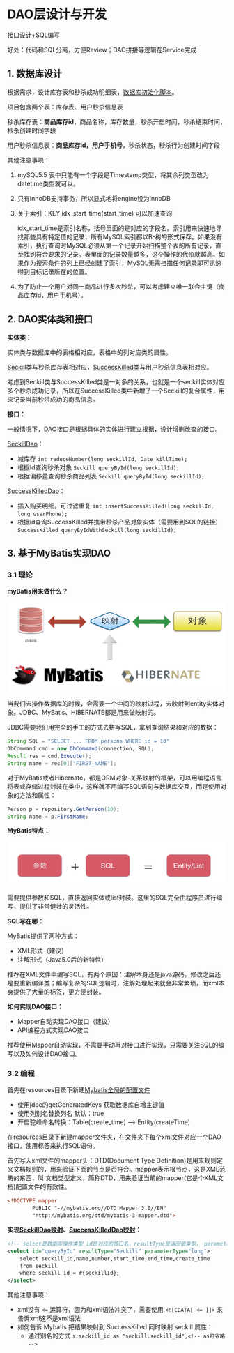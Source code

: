 # DAO层设计与开发

接口设计+SQL编写

好处：代码和SQL分离，方便Review；DAO拼接等逻辑在Service完成

## 1. 数据库设计

根据需求，设计库存表和秒杀成功明细表，[数据库初始化脚本](../src/main/SQL/schema.SQL)。

项目包含两个表：库存表、用户秒杀信息表

秒杀库存表：**商品库存id**，商品名称，库存数量，秒杀开启时间，秒杀结束时间，秒杀创建时间字段

用户秒杀信息表：**商品库存id，用户手机号**，秒杀状态，秒杀行为创建时间字段



其他注意事项：

1. mySQL5.5 表中只能有一个字段是Timestamp类型，将其余列类型改为datetime类型就可以。

2. 只有InnoDB支持事务，所以显式地将engine设为InnoDB

3. 关于索引：KEY idx_start_time(start_time) 可以加速查询

   idx_start_time是索引名称，括号里面的是对应的字段名。索引用来快速地寻找那些具有特定值的记录，所有MySQL索引都以B-树的形式保存。如果没有索引，执行查询时MySQL必须从第一个记录开始扫描整个表的所有记录，直至找到符合要求的记录。表里面的记录数量越多，这个操作的代价就越高。如果作为搜索条件的列上已经创建了索引，MySQL无需扫描任何记录即可迅速得到目标记录所在的位置。

4. 为了防止一个用户对同一商品进行多次秒杀，可以考虑建立唯一联合主键（商品库存id，用户手机号）。



## 2. DAO实体类和接口

**实体类：**

实体类与数据库中的表格相对应，表格中的列对应类的属性。

[Seckill类](../src/main/java/org/seckill/entity/Seckill.java)与秒杀库存表相对应，[SuccessKilled类](../src/main/java/org/seckill/entity/SuccessKilled.java)与用户秒杀信息表相对应。

考虑到Seckill类与SuccessKilled类是一对多的关系，也就是一个seckill实体对应多个秒杀成功记录，所以在SuccessKilled类中新增了一个Seckill的复合属性，用来记录当前秒杀成功的商品信息。

**接口：**

一般情况下，DAO接口是根据具体的实体进行建立根据，设计增删改查的接口。

[SeckillDao](../src/main/java/org/seckill/dao/SeckillDao.java)：

* 减库存  `int reduceNumber(long seckillId, Date killTime);`
* 根据Id查询秒杀对象  `Seckill queryById(long seckillId);`
* 根据偏移量查询秒杀商品列表  `Seckill queryById(long seckillId);`

[SuccessKilledDao](../src/main/java/org/seckill/dao/SuccessKilledDao.java)：

* 插入购买明细，可过滤重复  `int insertSuccessKilled(long seckillId, long userPhone);`
* 根据id查询SuccessKilled并携带秒杀产品对象实体（需要用到SQL的链接）  `SuccessKilled queryByIdWithSeckill(long seckillId);` 




## 3. 基于MyBatis实现DAO

### 3.1 理论

**myBatis用来做什么？**

![mybatisfunction](./figure/mybatisfunction.png)

当我们去操作数据库的时候，会需要一个中间的映射过程，去映射到entity实体对象。JDBC、MyBatis、HIBERNATE都是用来做映射的。

JDBC需要我们用完全的手工的方式去拼写SQL，拿到查询结果和对应的数据：

```java
String SQL = "SELECT ... FROM persons WHERE id = 10"
DbCommand cmd = new DbCommand(connection, SQL);
Result res = cmd.Execute();
String name = res[0]["FIRST_NAME"];
```

对于MyBatis或者Hibernate，都是ORM对象-关系映射的框架，可以用编程语言将表或存储过程封装在类中，这样就不用编写SQL语句与数据库交互，而是使用对象的方法和属性：

```java
Person p = repository.GetPerson(10);
String name = p.FirstName;
```

**MyBatis特点：**

![mybatisfeature](./figure/mybatisfeature.png)

需要提供参数和SQL，直接返回实体或list封装。这里的SQL完全由程序员进行编写，提供了非常健壮的灵活性。

**SQL写在哪：**

MyBatis提供了两种方式：

* XML形式（建议）
* 注解形式（Java5.0后的新特性）

推荐在XML文件中编写SQL，有两个原因：注解本身还是java源码，修改之后还是要重新编译类；编写复杂的SQL逻辑时，注解处理起来就会非常繁琐，而xml本身提供了大量的标签，更方便封装。

**如何实现DAO接口：** 

* Mapper自动实现DAO接口（建议）
* API编程方式实现DAO接口

推荐使用Mapper自动实现，不需要手动再对接口进行实现，只需要关注SQL的编写以及如何设计DAO接口。



### 3.2 编程

首先在resources目录下新建[Mybatis全局的配置文件](../src/main/resources/mybatis-config.xml)

* 使用jdbc的getGeneratedKeys 获取数据库自增主键值
* 使用列别名替换列名  默认：true
* 开启驼峰命名转换：Table(create_time) —> Entity(createTime)

在resources目录下新建mapper文件夹，在文件夹下每个xml文件对应一个DAO接口，使用标签来执行SQL语句。

首先写入xml文件的mapper头：DTD(Document Type Definition)是用来规则定义文档规则的，用来验证下面的节点是否符合。mapper表示根节点，这是XML范畴的东西，叫 文档类型定义，简称DTD，用来验证当前的mapper(它是个XML文档)配置文件的有效性。

```xml
<!DOCTYPE mapper
        PUBLIC "-//mybatis.org//DTD Mapper 3.0//EN"
        "http://mybatis.org/dtd/mybatis-3-mapper.dtd">
```

**实现[SeckillDao映射](../src/main/resources/mapper/SeckillDao.xml)、[SuccessKilledDao映射](../src/main/resources/mapper/SuccessKilledDao.xml)：**

```xml
<!-- select是数据库操作类型 id是对应的接口名，resultType是返回值类型， parameterType是参数类型 -->
<select id="queryById" resultType="Seckill" parameterType="long">
    select seckill_id,name,number,start_time,end_time,create_time
    from seckill
    where seckill_id = #{seckillId};
</select>
```

其他注意事项：

* xml没有 `<=` 运算符，因为和xml语法冲突了，需要使用 `<![CDATA[ <= ]]>` 来告诉xml这不是xml语法
* 如何告诉 Mybatis 把结果映射到 SuccessKilled 同时映射 seckill 属性：
  * 通过别名的方式 `s.seckill_id as "seckill.seckill_id",<!-- as可省略 -->`

